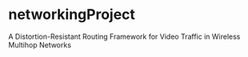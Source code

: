 # networkingProject
A Distortion-Resistant Routing Framework for Video Traffic in Wireless Multihop Networks
